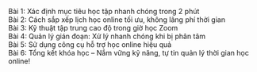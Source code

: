 Bài 1: Xác định mục tiêu học tập nhanh chóng trong 2 phút  
Bài 2: Cách sắp xếp lịch học online tối ưu, không lãng phí thời gian  
Bài 3: Kỹ thuật tập trung cao độ trong giờ học Zoom  
Bài 4: Quản lý gián đoạn: Xử lý nhanh chóng khi bị phân tâm  
Bài 5: Sử dụng công cụ hỗ trợ học online hiệu quả  
Bài 6: Tổng kết khóa học – Nắm vững kỹ năng, tự tin quản lý thời gian học online!